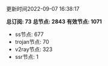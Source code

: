 更新时间2022-09-07 16:38:17

**总订阅: 73**
**总节点: 2843**
**有效节点: 1071**
- ss节点: 677
- trojan节点: 70
- v2ray节点: 323
- ssr节点: 1
